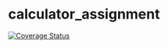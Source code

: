# calculator_assignment

[![Coverage Status](https://coveralls.io/repos/github/lustinaee/calculator_assignment/badge.svg?branch=master)](https://coveralls.io/github/lustinaee/calculator_assignment?branch=master)
